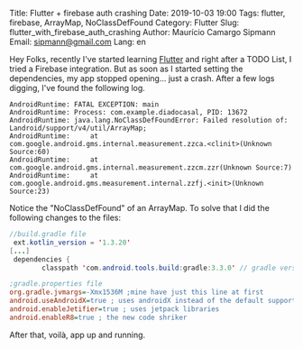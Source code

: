 Title: Flutter + firebase auth crashing
Date: 2019-10-03 19:00
Tags: flutter, firebase, ArrayMap, NoClassDefFound
Category: Flutter
Slug: flutter_with_firebase_auth_crashing
Author: Maurício Camargo Sipmann
Email: sipmann@gmail.com
Lang: en

Hey Folks, recently I've started learning [Flutter](https://flutter.dev/) and right after a TODO List, I tried a Firebase integration. But as soon as I started setting the dependencies, my app stopped opening... just a crash. After a few logs digging, I've found the following log.

```shell
AndroidRuntime: FATAL EXCEPTION: main
AndroidRuntime: Process: com.example.diadocasal, PID: 13672
AndroidRuntime: java.lang.NoClassDefFoundError: Failed resolution of: Landroid/support/v4/util/ArrayMap;
AndroidRuntime: 	at com.google.android.gms.internal.measurement.zzca.<clinit>(Unknown Source:60)
AndroidRuntime: 	at com.google.android.gms.internal.measurement.zzcm.zzr(Unknown Source:7)
AndroidRuntime: 	at com.google.android.gms.measurement.internal.zzfj.<init>(Unknown Source:23)
```

Notice the "NoClassDefFound" of an ArrayMap. To solve that I did the following changes to the files:

```java
//build.gradle file
 ext.kotlin_version = '1.3.20'
[...]
 dependencies {
        classpath 'com.android.tools.build:gradle:3.3.0' // gradle version
```

```ini
;gradle.properties file
org.gradle.jvmargs=-Xmx1536M ;mine have just this line at first
android.useAndroidX=true ; uses androidX instead of the default support library
android.enableJetifier=true ; uses jetpack libraries
android.enableR8=true ; the new code shriker
```

After that, voilà, app up and running.

